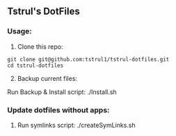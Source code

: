 ## Tstrul's DotFiles

### Usage:
1. Clone this repo:

```
git clone git@github.com:tstrul1/tstrul-dotfiles.git
cd tstrul-dotfiles
```

2. Backup current files:

Run Backup & Install script:
./Install.sh

### Update dotfiles without apps:
1. Run symlinks script:
./createSymLinks.sh
